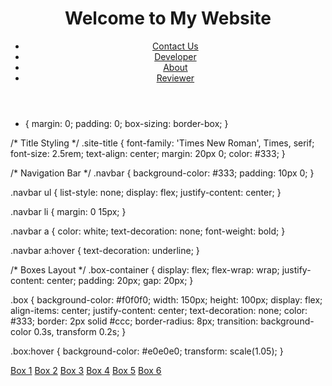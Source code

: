 <!DOCTYPE html>
<html lang="en">
<head>
  <meta charset="UTF-8">
  <meta name="viewport" content="width=device-width, initial-scale=1.0">
  <title>Home | My Website</title>
  <link rel="stylesheet" href="css/mystyles.css">
</head>
<body>
  <header>
    <h1 class="site-title">Welcome to My Website</h1>
    <nav class="navbar">
      <ul>
        <li><a href="contact.html">Contact Us</a></li>
        <li><a href="developer.html">Developer</a></li>
        <li><a href="about.html">About</a></li>
        <li><a href="reviewer.html">Reviewer</a></li>
      </ul>
    </nav>
  </header>
<styles>

* {
  margin: 0;
  padding: 0;
  box-sizing: border-box;
}

/* Title Styling */
.site-title {
  font-family: 'Times New Roman', Times, serif;
  font-size: 2.5rem;
  text-align: center;
  margin: 20px 0;
  color: #333;
}

/* Navigation Bar */
.navbar {
  background-color: #333;
  padding: 10px 0;
}

.navbar ul {
  list-style: none;
  display: flex;
  justify-content: center;
}

.navbar li {
  margin: 0 15px;
}

.navbar a {
  color: white;
  text-decoration: none;
  font-weight: bold;
}

.navbar a:hover {
  text-decoration: underline;
}

/* Boxes Layout */
.box-container {
  display: flex;
  flex-wrap: wrap;
  justify-content: center;
  padding: 20px;
  gap: 20px;
}

.box {
  background-color: #f0f0f0;
  width: 150px;
  height: 100px;
  display: flex;
  align-items: center;
  justify-content: center;
  text-decoration: none;
  color: #333;
  border: 2px solid #ccc;
  border-radius: 8px;
  transition: background-color 0.3s, transform 0.2s;
}

.box:hover {
  background-color: #e0e0e0;
  transform: scale(1.05);
}
  
</styles>
  <main class="box-container">
    <a class="box" href="https://example1.com" target="_blank">Box 1</a>
    <a class="box" href="https://example2.com" target="_blank">Box 2</a>
    <a class="box" href="https://example3.com" target="_blank">Box 3</a>
    <a class="box" href="https://example4.com" target="_blank">Box 4</a>
    <a class="box" href="https://example5.com" target="_blank">Box 5</a>
    <a class="box" href="https://example6.com" target="_blank">Box 6</a>
  </main>
</body>
</html>
